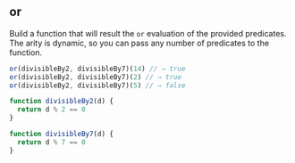 ## or

Build a function that will result the `or` evaluation of the provided predicates.
The arity is dynamic, so you can pass any number of predicates to the function.


```javascript
or(divisibleBy2, divisibleBy7)(14) // ⇒ true
or(divisibleBy2, divisibleBy7)(2) // ⇒ true
or(divisibleBy2, divisibleBy7)(5) // ⇒ false

function divisibleBy2(d) {
  return d % 2 == 0
}

function divisibleBy7(d) {
  return d % 7 == 0
}
```
